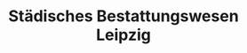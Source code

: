 ---
title: "Städisches Bestattungswesen Leipzig"
url: /leipzig/staedisches-bestattungswesen-leipzig/
shop: Bestattungen
---